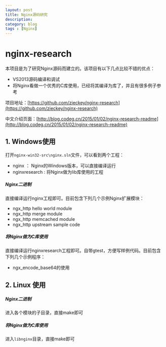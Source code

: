 ```yaml
---
layout: post
title: Nginx源码研究
description: 
category: blog
tags : [Nginx]
---
```


nginx-research
==============

本项目是为了研究Nginx源码而建立的。该项目有以下几点比较不错的优点：

- VS2013源码编译和调试
- 将Nginx看做一个优秀的C库使用，已经将其编译为库了，并且有很多例子参考

项目地址：[https://github.com/zieckey/nginx-research](https://github.com/zieckey/nginx-research)

中文介绍页面：[http://blog.codeg.cn/2015/01/02/nginx-research-readme](http://blog.codeg.cn/2015/01/02/nginx-research-readme)

## 1. Windows使用

打开`nginx-win32-src\nginx.sln`文件，可以看到两个工程：

- nginx ： Nginx的Windows版本，可以直接编译运行
- nginxresearch : 将Nginx做为lib库使用的工程

##### Nginx二进制

直接编译运行nginx工程即可。目前包含下列几个示例Nginx扩展模块：

- ngx_http hello world module
- ngx_http merge module
- ngx_http memcached module
- ngx_http upstream sample code


##### 将Nginx做为C库使用

直接编译运行nginxresearch工程即可。自带gtest，方便写样例代码。目前包含下列几个示例程序：

- ngx_encode_base64的使用


## 2. Linux 使用

##### Nginx二进制

进入各个模块的子目录，直接make即可

##### 将Nginx做为C库使用

进入`libnginx`目录，直接make即可